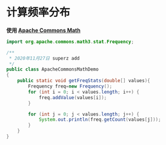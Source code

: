 <!--
 * @Github       : https://github.com/superzhc/BigData-A-Question
 * @Author       : SUPERZHC
 * @CreateDate   : 2020-11-27 16:58:35
 * @LastEditTime : 2020-11-27 17:05:30
 * @Copyright 2020 SUPERZHC
-->
# 计算频率分布

**使用 [Apache Commons Math](Apache_Commons_Math.md)**

```java
import org.apache.commons.math3.stat.Frequency;

/**
 * 2020年11月27日 superz add
 */
public class ApacheCommonsMathDemo
{
    public static void getFreqStats(double[] values){
        Frequency freq=new Frequency();
        for (int i = 0; i < values.length; i++) {
            freq.addValue(values[i]);
        }

        for (int j = 0; j < values.length; j++) {
            System.out.println(freq.getCount(values[j]));
        }
    }
}
```